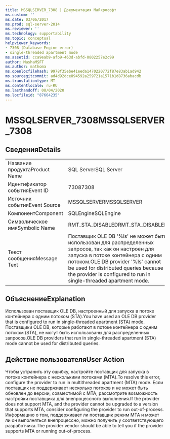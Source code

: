 ```yaml
---
title: MSSQLSERVER_7308 | Документация Майкрософт
ms.custom: ''
ms.date: 03/06/2017
ms.prod: sql-server-2014
ms.reviewer: ''
ms.technology: supportability
ms.topic: conceptual
helpviewer_keywords:
- 7308 (Database Engine error)
- single-threaded apartment mode
ms.assetid: cca9eab9-afb9-463d-abfd-0802257e2c99
author: MashaMSFT
ms.author: mathoma
ms.openlocfilehash: 9978f35ebe41eeda1470220772f87e83ab1ad942
ms.sourcegitcommit: ad4d92dce894592a259721a1571b1d8736abacdb
ms.translationtype: MT
ms.contentlocale: ru-RU
ms.lasthandoff: 08/04/2020
ms.locfileid: "87664235"
---
```

# <a name="mssqlserver_7308"></a><span data-ttu-id="d2518-102">MSSQLSERVER_7308</span><span class="sxs-lookup"><span data-stu-id="d2518-102">MSSQLSERVER_7308</span></span>
    
## <a name="details"></a><span data-ttu-id="d2518-103">Сведения</span><span class="sxs-lookup"><span data-stu-id="d2518-103">Details</span></span>  
  
|||  
|-|-|  
|<span data-ttu-id="d2518-104">Название продукта</span><span class="sxs-lookup"><span data-stu-id="d2518-104">Product Name</span></span>|<span data-ttu-id="d2518-105">SQL Server</span><span class="sxs-lookup"><span data-stu-id="d2518-105">SQL Server</span></span>|  
|<span data-ttu-id="d2518-106">Идентификатор события</span><span class="sxs-lookup"><span data-stu-id="d2518-106">Event ID</span></span>|<span data-ttu-id="d2518-107">7308</span><span class="sxs-lookup"><span data-stu-id="d2518-107">7308</span></span>|  
|<span data-ttu-id="d2518-108">Источник события</span><span class="sxs-lookup"><span data-stu-id="d2518-108">Event Source</span></span>|<span data-ttu-id="d2518-109">MSSQLSERVER</span><span class="sxs-lookup"><span data-stu-id="d2518-109">MSSQLSERVER</span></span>|  
|<span data-ttu-id="d2518-110">Компонент</span><span class="sxs-lookup"><span data-stu-id="d2518-110">Component</span></span>|<span data-ttu-id="d2518-111">SQLEngine</span><span class="sxs-lookup"><span data-stu-id="d2518-111">SQLEngine</span></span>|  
|<span data-ttu-id="d2518-112">Символическое имя</span><span class="sxs-lookup"><span data-stu-id="d2518-112">Symbolic Name</span></span>|<span data-ttu-id="d2518-113">RMT_STA_DISABLED</span><span class="sxs-lookup"><span data-stu-id="d2518-113">RMT_STA_DISABLED</span></span>|  
|<span data-ttu-id="d2518-114">Текст сообщения</span><span class="sxs-lookup"><span data-stu-id="d2518-114">Message Text</span></span>|<span data-ttu-id="d2518-115">Поставщик OLE DB '%ls' не может быть использован для распределенных запросов, так как он настроен для запуска в потоке контейнера с одним потоком.</span><span class="sxs-lookup"><span data-stu-id="d2518-115">OLE DB provider '%ls' cannot be used for distributed queries because the provider is configured to run in single-threaded apartment mode.</span></span>|  
  
## <a name="explanation"></a><span data-ttu-id="d2518-116">Объяснение</span><span class="sxs-lookup"><span data-stu-id="d2518-116">Explanation</span></span>  
 <span data-ttu-id="d2518-117">Использован поставщик OLE DB, настроенный для запуска в потоке контейнера с одним потоком (STA).</span><span class="sxs-lookup"><span data-stu-id="d2518-117">You have used an OLE DB provider that is configured to run in single-threaded apartment (STA) mode.</span></span> <span data-ttu-id="d2518-118">Поставщики OLE DB, которые работают в потоке контейнера с одним потоком (STA), не могут быть использованы для распределенных запросов.</span><span class="sxs-lookup"><span data-stu-id="d2518-118">OLE DB providers that run in single-threaded apartment (STA) mode cannot be used for distributed queries.</span></span>  
  
## <a name="user-action"></a><span data-ttu-id="d2518-119">Действие пользователя</span><span class="sxs-lookup"><span data-stu-id="d2518-119">User Action</span></span>  
 <span data-ttu-id="d2518-120">Чтобы устранить эту ошибку, настройте поставщик для запуска в потоке контейнера с несколькими потоками (MTA).</span><span class="sxs-lookup"><span data-stu-id="d2518-120">To resolve this error, configure the provider to run in multithreaded apartment (MTA) mode.</span></span> <span data-ttu-id="d2518-121">Если поставщик не поддерживает несколько потоков и не может быть обновлен до версии, совместимой с MTA, рассмотрите возможность настройки поставщика для внепроцессного выполнения.</span><span class="sxs-lookup"><span data-stu-id="d2518-121">If the provider does not support MTA, and the provider cannot be upgraded to a version that supports MTA, consider configuring the provider to run out-of-process.</span></span> <span data-ttu-id="d2518-122">Информацию о том, поддерживает ли поставщик режим MTA и может ли он выполняться внепроцессно, можно получить у соответствующего разработчика.</span><span class="sxs-lookup"><span data-stu-id="d2518-122">The provider vendor should be able to tell you if the provider supports MTA or running out-of-process.</span></span>  
  
  
